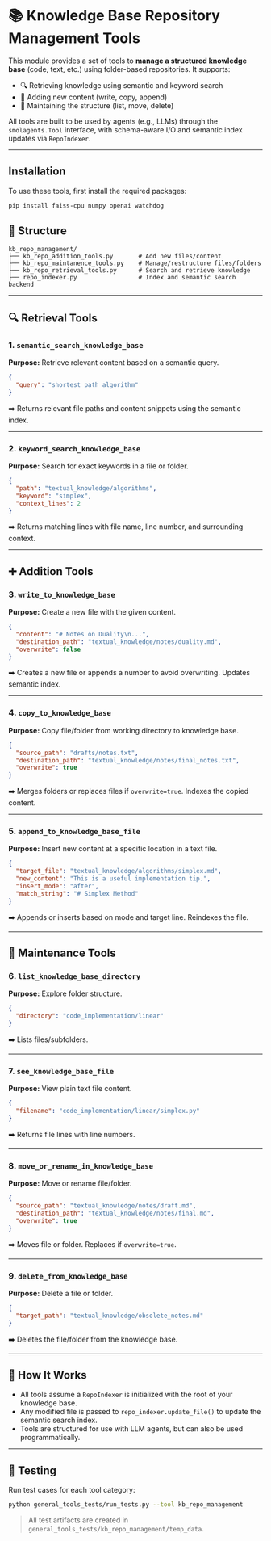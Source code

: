 # 📚 Knowledge Base Repository Management Tools

This module provides a set of tools to **manage a structured knowledge base** (code, text, etc.) using folder-based repositories. It supports:

* 🔍 Retrieving knowledge using semantic and keyword search
* 📁 Adding new content (write, copy, append)
* 🧹 Maintaining the structure (list, move, delete)

All tools are built to be used by agents (e.g., LLMs) through the `smolagents.Tool` interface, with schema-aware I/O and semantic index updates via `RepoIndexer`.

---

## Installation

To use these tools, first install the required packages:

```bash
pip install faiss-cpu numpy openai watchdog
```

## 📁 Structure

```
kb_repo_management/
├── kb_repo_addition_tools.py       # Add new files/content
├── kb_repo_maintanence_tools.py    # Manage/restructure files/folders
├── kb_repo_retrieval_tools.py      # Search and retrieve knowledge
├── repo_indexer.py                 # Index and semantic search backend
```

---

## 🔍 Retrieval Tools

### 1. `semantic_search_knowledge_base`

**Purpose:** Retrieve relevant content based on a semantic query.

```json
{
  "query": "shortest path algorithm"
}
```

➡️ Returns relevant file paths and content snippets using the semantic index.

---

### 2. `keyword_search_knowledge_base`

**Purpose:** Search for exact keywords in a file or folder.

```json
{
  "path": "textual_knowledge/algorithms",
  "keyword": "simplex",
  "context_lines": 2
}
```

➡️ Returns matching lines with file name, line number, and surrounding context.

---

## ➕ Addition Tools

### 3. `write_to_knowledge_base`

**Purpose:** Create a new file with the given content.

```json
{
  "content": "# Notes on Duality\n...",
  "destination_path": "textual_knowledge/notes/duality.md",
  "overwrite": false
}
```

➡️ Creates a new file or appends a number to avoid overwriting. Updates semantic index.

---

### 4. `copy_to_knowledge_base`

**Purpose:** Copy file/folder from working directory to knowledge base.

```json
{
  "source_path": "drafts/notes.txt",
  "destination_path": "textual_knowledge/notes/final_notes.txt",
  "overwrite": true
}
```

➡️ Merges folders or replaces files if `overwrite=true`. Indexes the copied content.

---

### 5. `append_to_knowledge_base_file`

**Purpose:** Insert new content at a specific location in a text file.

```json
{
  "target_file": "textual_knowledge/algorithms/simplex.md",
  "new_content": "This is a useful implementation tip.",
  "insert_mode": "after",
  "match_string": "# Simplex Method"
}
```

➡️ Appends or inserts based on mode and target line. Reindexes the file.

---

## 🔧 Maintenance Tools

### 6. `list_knowledge_base_directory`

**Purpose:** Explore folder structure.

```json
{
  "directory": "code_implementation/linear"
}
```

➡️ Lists files/subfolders.

---

### 7. `see_knowledge_base_file`

**Purpose:** View plain text file content.

```json
{
  "filename": "code_implementation/linear/simplex.py"
}
```

➡️ Returns file lines with line numbers.

---

### 8. `move_or_rename_in_knowledge_base`

**Purpose:** Move or rename file/folder.

```json
{
  "source_path": "textual_knowledge/notes/draft.md",
  "destination_path": "textual_knowledge/notes/final.md",
  "overwrite": true
}
```

➡️ Moves file or folder. Replaces if `overwrite=true`.

---

### 9. `delete_from_knowledge_base`

**Purpose:** Delete a file or folder.

```json
{
  "target_path": "textual_knowledge/obsolete_notes.md"
}
```

➡️ Deletes the file/folder from the knowledge base.

---

## 🧠 How It Works

* All tools assume a `RepoIndexer` is initialized with the root of your knowledge base.
* Any modified file is passed to `repo_indexer.update_file()` to update the semantic search index.
* Tools are structured for use with LLM agents, but can also be used programmatically.

---

## 🧪 Testing

Run test cases for each tool category:

```bash
python general_tools_tests/run_tests.py --tool kb_repo_management
```

> All test artifacts are created in `general_tools_tests/kb_repo_management/temp_data`.